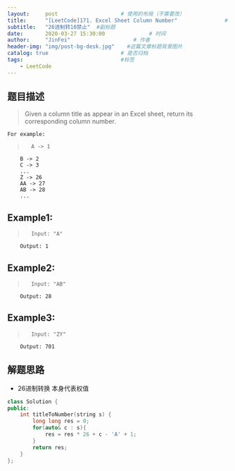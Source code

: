 ```yaml
---
layout:     post                    # 使用的布局（不需要改） 
title:      "[LeetCode]171. Excel Sheet Column Number"               # 标题  
subtitle:   "26进制转10禁止"  #副标题 
date:       2020-03-27 15:30:00              # 时间 
author:     "JinFei"                    # 作者 
header-img: "img/post-bg-desk.jpg"    #这篇文章标题背景图片 
catalog: true                       # 是否归档 
tags:                               #标签     
    - LeetCode 
---
```



## 题目描述
>   Given a column title as appear in an Excel sheet, return its corresponding column number.

    For example:

>       A -> 1
        B -> 2
        C -> 3
        ...
        Z -> 26
        AA -> 27
        AB -> 28 
        ...


## Example1:
 
>       Input: "A"
        Output: 1


## Example2:
 
>       Input: "AB"
        Output: 28

## Example3:
 
>       Input: "ZY"
        Output: 701


## 解题思路
- 26进制转换 本身代表权值
```C++
class Solution {
public:
    int titleToNumber(string s) {
        long long res = 0;
        for(auto& c : s){
            res = res * 26 + c - 'A' + 1;
        }
        return res;
    }
};
```
